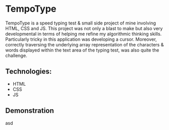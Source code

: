 # TempoType

TempoType is a speed typing test & small side project of mine involving HTML, CSS and JS. This project was not only a blast to make but also very developmental in terms of helping me refine my algorithmic thinking skills. 
Particularly tricky in this application was developing a cursor. Moreover, correctly traversing the underlying array representation of the characters & words displayed within the text area of the typing test, was also quite the challenge. 

## Technologies:
- HTML
- CSS
- JS

## Demonstration
asd
